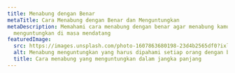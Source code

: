 ```yaml
---
title: Menabung dengan Benar
metaTitle: Cara Menabung dengan Benar dan Menguntungkan
metaDescription: Memahami cara menabung dengan benar agar menabung kamu
  menguntungkan di masa mendatang
featuredImage:
  src: https://images.unsplash.com/photo-1607863680198-23d4b2565df0?ixlib=rb-1.2.1&ixid=MnwxMjA3fDB8MHxzZWFyY2h8NXx8c2F2ZXxlbnwwfHwwfHw%3D&auto=format&fit=crop&w=500&q=60\
  alt: Menabung menguntungkan yang harus dipahami setiap orang dengan baik
  title: Cara menabung yang menguntungkan dalam jangka panjang
---
```

